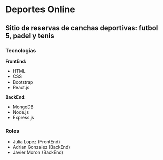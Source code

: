 

# Deportes Online
## Sitio de reservas de canchas deportivas: futbol 5, padel y tenis

### Tecnologías

****FrontEnd:****
- HTML
- CSS
- Bootstrap
- React.js

****BackEnd:****
- MongoDB
- Node.js
- Express.js

### Roles
- Julia Lopez (FrontEnd)
- Adrian Gonzalez (BackEnd)
- Javier Moron (BackEnd)

